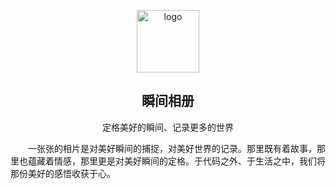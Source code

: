 <p align="center"><a><img width="100" src="https://github.com/liguifa/instant/blob/master/logo.pn" alt="logo"></a></p>

<h2 align="center">瞬间相册</h2>

<p align="center">定格美好的瞬间、记录更多的世界</p>

<p style="text-indent:2em">一张张的相片是对美好瞬间的捕捉，对美好世界的记录。那里既有着故事，那里也蕴藏着情感，那里更是对美好瞬间的定格。于代码之外、于生活之中，我们将那份美好的感悟收获于心。</p>
